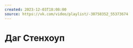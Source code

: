 ```yaml
---
created: 2023-12-03T18:08:00
source: https://vk.com/video/playlist/-30758352_55373674
---
```


# Даг Стенхоуп
